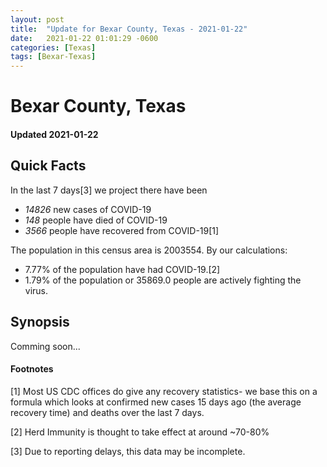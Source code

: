 ```yaml
---
layout: post
title:  "Update for Bexar County, Texas - 2021-01-22"
date:   2021-01-22 01:01:29 -0600
categories: [Texas]
tags: [Bexar-Texas]
---
```


# Bexar County, Texas
#### Updated 2021-01-22

## Quick Facts

In the last 7 days[3] we project there have been
- *14826* new cases of COVID-19
- *148* people have died of COVID-19
- *3566* people have recovered from COVID-19[1]

The population in this census area is 2003554. By our calculations:
- 7.77% of the population have had COVID-19.[2]
- 1.79% of the population or 35869.0 people are actively fighting the virus.

## Synopsis

Comming soon...


#### Footnotes

[1] Most US CDC offices do give any recovery statistics- we base this on a formula which looks at confirmed new cases
15 days ago (the average recovery time) and deaths over the last 7 days.

[2] Herd Immunity is thought to take effect at around ~70-80%

[3] Due to reporting delays, this data may be incomplete.
 
    